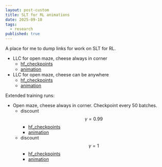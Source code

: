 ```yaml
---
layout: post-custom
title: SLT for RL animations
date: 2025-09-10
tags:
  - research
published: true
---
```


A place for me to dump links for work on SLT for RL.

* LLC for open maze, cheese always in corner
    * [hf_checkpoints](https://huggingface.co/davidquarel/jaxgmg_ckpt_pt/tree/main/vpg_alpha_0_open)
    * [animation](/llc0.html)
* LLC for open maze, cheese can be anywhere
    * [hf_checkpoints](https://huggingface.co/davidquarel/jaxgmg_ckpt_pt/tree/main/vpg_alpha_1_open)
    * [animation](/llc1.html)

Extended training runs:

* Open maze, cheese always in corner. Checkpoint every 50 batches.
    * discount $$\gamma = 0.99$$
        * [hf_checkpoints](https://huggingface.co/davidquarel/jaxgmg_ckpt_pt/tree/main/vpg_open_steps%3D10B_g%3D0.99)
        * [animation](/llc/g99.html)
    * discount $$\gamma = 1$$
        * [hf_checkpoints](https://huggingface.co/davidquarel/jaxgmg_ckpt_pt/tree/main/vpg_open_steps%3D10B_g%3D1.00)
        * [animation](/llc/g100.html)